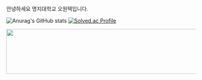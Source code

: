 안녕하세요
명지대학교
오원택입니다.

![Anurag's GitHub stats](https://github-readme-stats.vercel.app/api?username=51taek&show_icons=true&theme=radical)
[![Solved.ac Profile](http://mazassumnida.wtf/api/v2/generate_badge?boj=owt0511)](https://solved.ac/owt0511/)

<a href="https://github.com/devxb/gitanimals">
  <img src="https://render.gitanimals.org/lines/51taek?pet-id=664351998537887482" width="1000" height="120"/>
</a>
